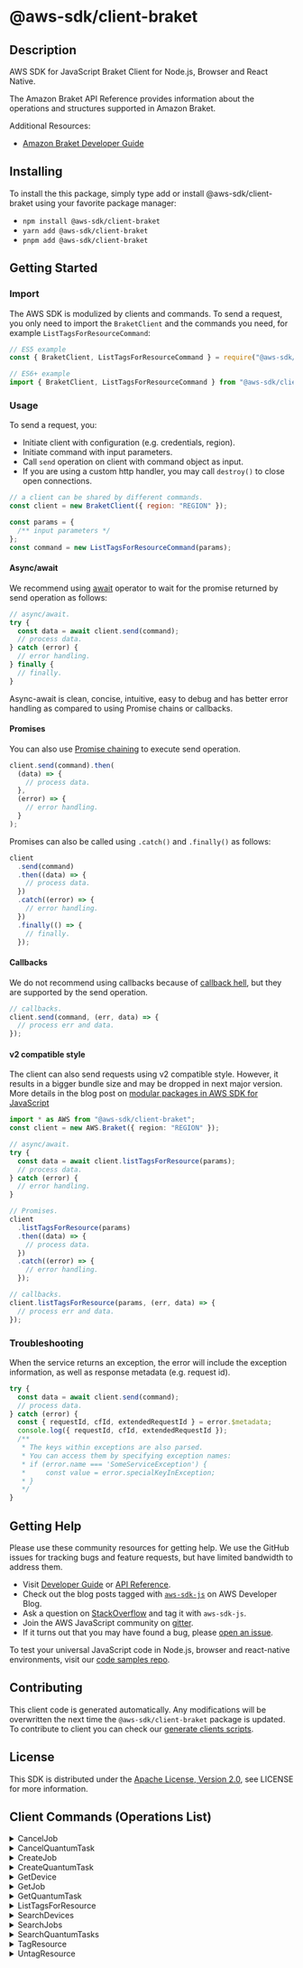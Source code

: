 <!-- generated file, do not edit directly -->

# @aws-sdk/client-braket

## Description

AWS SDK for JavaScript Braket Client for Node.js, Browser and React Native.

<p>The Amazon Braket API Reference provides information about the operations and structures
supported in Amazon Braket.</p>
<p>Additional Resources:</p>
<ul>
<li>
<p>
<a href="https://docs.aws.amazon.com/braket/latest/developerguide/what-is-braket.html">Amazon Braket Developer Guide</a>
</p>
</li>
</ul>

## Installing

To install the this package, simply type add or install @aws-sdk/client-braket
using your favorite package manager:

- `npm install @aws-sdk/client-braket`
- `yarn add @aws-sdk/client-braket`
- `pnpm add @aws-sdk/client-braket`

## Getting Started

### Import

The AWS SDK is modulized by clients and commands.
To send a request, you only need to import the `BraketClient` and
the commands you need, for example `ListTagsForResourceCommand`:

```js
// ES5 example
const { BraketClient, ListTagsForResourceCommand } = require("@aws-sdk/client-braket");
```

```ts
// ES6+ example
import { BraketClient, ListTagsForResourceCommand } from "@aws-sdk/client-braket";
```

### Usage

To send a request, you:

- Initiate client with configuration (e.g. credentials, region).
- Initiate command with input parameters.
- Call `send` operation on client with command object as input.
- If you are using a custom http handler, you may call `destroy()` to close open connections.

```js
// a client can be shared by different commands.
const client = new BraketClient({ region: "REGION" });

const params = {
  /** input parameters */
};
const command = new ListTagsForResourceCommand(params);
```

#### Async/await

We recommend using [await](https://developer.mozilla.org/en-US/docs/Web/JavaScript/Reference/Operators/await)
operator to wait for the promise returned by send operation as follows:

```js
// async/await.
try {
  const data = await client.send(command);
  // process data.
} catch (error) {
  // error handling.
} finally {
  // finally.
}
```

Async-await is clean, concise, intuitive, easy to debug and has better error handling
as compared to using Promise chains or callbacks.

#### Promises

You can also use [Promise chaining](https://developer.mozilla.org/en-US/docs/Web/JavaScript/Guide/Using_promises#chaining)
to execute send operation.

```js
client.send(command).then(
  (data) => {
    // process data.
  },
  (error) => {
    // error handling.
  }
);
```

Promises can also be called using `.catch()` and `.finally()` as follows:

```js
client
  .send(command)
  .then((data) => {
    // process data.
  })
  .catch((error) => {
    // error handling.
  })
  .finally(() => {
    // finally.
  });
```

#### Callbacks

We do not recommend using callbacks because of [callback hell](http://callbackhell.com/),
but they are supported by the send operation.

```js
// callbacks.
client.send(command, (err, data) => {
  // process err and data.
});
```

#### v2 compatible style

The client can also send requests using v2 compatible style.
However, it results in a bigger bundle size and may be dropped in next major version. More details in the blog post
on [modular packages in AWS SDK for JavaScript](https://aws.amazon.com/blogs/developer/modular-packages-in-aws-sdk-for-javascript/)

```ts
import * as AWS from "@aws-sdk/client-braket";
const client = new AWS.Braket({ region: "REGION" });

// async/await.
try {
  const data = await client.listTagsForResource(params);
  // process data.
} catch (error) {
  // error handling.
}

// Promises.
client
  .listTagsForResource(params)
  .then((data) => {
    // process data.
  })
  .catch((error) => {
    // error handling.
  });

// callbacks.
client.listTagsForResource(params, (err, data) => {
  // process err and data.
});
```

### Troubleshooting

When the service returns an exception, the error will include the exception information,
as well as response metadata (e.g. request id).

```js
try {
  const data = await client.send(command);
  // process data.
} catch (error) {
  const { requestId, cfId, extendedRequestId } = error.$metadata;
  console.log({ requestId, cfId, extendedRequestId });
  /**
   * The keys within exceptions are also parsed.
   * You can access them by specifying exception names:
   * if (error.name === 'SomeServiceException') {
   *     const value = error.specialKeyInException;
   * }
   */
}
```

## Getting Help

Please use these community resources for getting help.
We use the GitHub issues for tracking bugs and feature requests, but have limited bandwidth to address them.

- Visit [Developer Guide](https://docs.aws.amazon.com/sdk-for-javascript/v3/developer-guide/welcome.html)
  or [API Reference](https://docs.aws.amazon.com/AWSJavaScriptSDK/v3/latest/index.html).
- Check out the blog posts tagged with [`aws-sdk-js`](https://aws.amazon.com/blogs/developer/tag/aws-sdk-js/)
  on AWS Developer Blog.
- Ask a question on [StackOverflow](https://stackoverflow.com/questions/tagged/aws-sdk-js) and tag it with `aws-sdk-js`.
- Join the AWS JavaScript community on [gitter](https://gitter.im/aws/aws-sdk-js-v3).
- If it turns out that you may have found a bug, please [open an issue](https://github.com/aws/aws-sdk-js-v3/issues/new/choose).

To test your universal JavaScript code in Node.js, browser and react-native environments,
visit our [code samples repo](https://github.com/aws-samples/aws-sdk-js-tests).

## Contributing

This client code is generated automatically. Any modifications will be overwritten the next time the `@aws-sdk/client-braket` package is updated.
To contribute to client you can check our [generate clients scripts](https://github.com/aws/aws-sdk-js-v3/tree/main/scripts/generate-clients).

## License

This SDK is distributed under the
[Apache License, Version 2.0](http://www.apache.org/licenses/LICENSE-2.0),
see LICENSE for more information.

## Client Commands (Operations List)

<details>
<summary>
CancelJob
</summary>

[Command API Reference](https://docs.aws.amazon.com/AWSJavaScriptSDK/v3/latest/clients/client-braket/classes/canceljobcommand.html) / [Input](https://docs.aws.amazon.com/AWSJavaScriptSDK/v3/latest/clients/client-braket/interfaces/canceljobcommandinput.html) / [Output](https://docs.aws.amazon.com/AWSJavaScriptSDK/v3/latest/clients/client-braket/interfaces/canceljobcommandoutput.html)

</details>
<details>
<summary>
CancelQuantumTask
</summary>

[Command API Reference](https://docs.aws.amazon.com/AWSJavaScriptSDK/v3/latest/clients/client-braket/classes/cancelquantumtaskcommand.html) / [Input](https://docs.aws.amazon.com/AWSJavaScriptSDK/v3/latest/clients/client-braket/interfaces/cancelquantumtaskcommandinput.html) / [Output](https://docs.aws.amazon.com/AWSJavaScriptSDK/v3/latest/clients/client-braket/interfaces/cancelquantumtaskcommandoutput.html)

</details>
<details>
<summary>
CreateJob
</summary>

[Command API Reference](https://docs.aws.amazon.com/AWSJavaScriptSDK/v3/latest/clients/client-braket/classes/createjobcommand.html) / [Input](https://docs.aws.amazon.com/AWSJavaScriptSDK/v3/latest/clients/client-braket/interfaces/createjobcommandinput.html) / [Output](https://docs.aws.amazon.com/AWSJavaScriptSDK/v3/latest/clients/client-braket/interfaces/createjobcommandoutput.html)

</details>
<details>
<summary>
CreateQuantumTask
</summary>

[Command API Reference](https://docs.aws.amazon.com/AWSJavaScriptSDK/v3/latest/clients/client-braket/classes/createquantumtaskcommand.html) / [Input](https://docs.aws.amazon.com/AWSJavaScriptSDK/v3/latest/clients/client-braket/interfaces/createquantumtaskcommandinput.html) / [Output](https://docs.aws.amazon.com/AWSJavaScriptSDK/v3/latest/clients/client-braket/interfaces/createquantumtaskcommandoutput.html)

</details>
<details>
<summary>
GetDevice
</summary>

[Command API Reference](https://docs.aws.amazon.com/AWSJavaScriptSDK/v3/latest/clients/client-braket/classes/getdevicecommand.html) / [Input](https://docs.aws.amazon.com/AWSJavaScriptSDK/v3/latest/clients/client-braket/interfaces/getdevicecommandinput.html) / [Output](https://docs.aws.amazon.com/AWSJavaScriptSDK/v3/latest/clients/client-braket/interfaces/getdevicecommandoutput.html)

</details>
<details>
<summary>
GetJob
</summary>

[Command API Reference](https://docs.aws.amazon.com/AWSJavaScriptSDK/v3/latest/clients/client-braket/classes/getjobcommand.html) / [Input](https://docs.aws.amazon.com/AWSJavaScriptSDK/v3/latest/clients/client-braket/interfaces/getjobcommandinput.html) / [Output](https://docs.aws.amazon.com/AWSJavaScriptSDK/v3/latest/clients/client-braket/interfaces/getjobcommandoutput.html)

</details>
<details>
<summary>
GetQuantumTask
</summary>

[Command API Reference](https://docs.aws.amazon.com/AWSJavaScriptSDK/v3/latest/clients/client-braket/classes/getquantumtaskcommand.html) / [Input](https://docs.aws.amazon.com/AWSJavaScriptSDK/v3/latest/clients/client-braket/interfaces/getquantumtaskcommandinput.html) / [Output](https://docs.aws.amazon.com/AWSJavaScriptSDK/v3/latest/clients/client-braket/interfaces/getquantumtaskcommandoutput.html)

</details>
<details>
<summary>
ListTagsForResource
</summary>

[Command API Reference](https://docs.aws.amazon.com/AWSJavaScriptSDK/v3/latest/clients/client-braket/classes/listtagsforresourcecommand.html) / [Input](https://docs.aws.amazon.com/AWSJavaScriptSDK/v3/latest/clients/client-braket/interfaces/listtagsforresourcecommandinput.html) / [Output](https://docs.aws.amazon.com/AWSJavaScriptSDK/v3/latest/clients/client-braket/interfaces/listtagsforresourcecommandoutput.html)

</details>
<details>
<summary>
SearchDevices
</summary>

[Command API Reference](https://docs.aws.amazon.com/AWSJavaScriptSDK/v3/latest/clients/client-braket/classes/searchdevicescommand.html) / [Input](https://docs.aws.amazon.com/AWSJavaScriptSDK/v3/latest/clients/client-braket/interfaces/searchdevicescommandinput.html) / [Output](https://docs.aws.amazon.com/AWSJavaScriptSDK/v3/latest/clients/client-braket/interfaces/searchdevicescommandoutput.html)

</details>
<details>
<summary>
SearchJobs
</summary>

[Command API Reference](https://docs.aws.amazon.com/AWSJavaScriptSDK/v3/latest/clients/client-braket/classes/searchjobscommand.html) / [Input](https://docs.aws.amazon.com/AWSJavaScriptSDK/v3/latest/clients/client-braket/interfaces/searchjobscommandinput.html) / [Output](https://docs.aws.amazon.com/AWSJavaScriptSDK/v3/latest/clients/client-braket/interfaces/searchjobscommandoutput.html)

</details>
<details>
<summary>
SearchQuantumTasks
</summary>

[Command API Reference](https://docs.aws.amazon.com/AWSJavaScriptSDK/v3/latest/clients/client-braket/classes/searchquantumtaskscommand.html) / [Input](https://docs.aws.amazon.com/AWSJavaScriptSDK/v3/latest/clients/client-braket/interfaces/searchquantumtaskscommandinput.html) / [Output](https://docs.aws.amazon.com/AWSJavaScriptSDK/v3/latest/clients/client-braket/interfaces/searchquantumtaskscommandoutput.html)

</details>
<details>
<summary>
TagResource
</summary>

[Command API Reference](https://docs.aws.amazon.com/AWSJavaScriptSDK/v3/latest/clients/client-braket/classes/tagresourcecommand.html) / [Input](https://docs.aws.amazon.com/AWSJavaScriptSDK/v3/latest/clients/client-braket/interfaces/tagresourcecommandinput.html) / [Output](https://docs.aws.amazon.com/AWSJavaScriptSDK/v3/latest/clients/client-braket/interfaces/tagresourcecommandoutput.html)

</details>
<details>
<summary>
UntagResource
</summary>

[Command API Reference](https://docs.aws.amazon.com/AWSJavaScriptSDK/v3/latest/clients/client-braket/classes/untagresourcecommand.html) / [Input](https://docs.aws.amazon.com/AWSJavaScriptSDK/v3/latest/clients/client-braket/interfaces/untagresourcecommandinput.html) / [Output](https://docs.aws.amazon.com/AWSJavaScriptSDK/v3/latest/clients/client-braket/interfaces/untagresourcecommandoutput.html)

</details>
